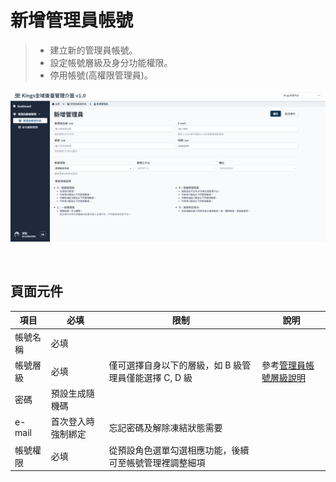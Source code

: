 # 新增管理員帳號
> - 建立新的管理員帳號。
> - 設定帳號層級及身分功能權限。
> - 停用帳號(高權限管理員)。

![畫面示意](asset/add-administer.png)

<br>

## 頁面元件
| 項目 | 必填 |	限制 | 說明 |
| --- | --- | --- | --- |
| 帳號名稱 | 必填 |	| |
| 帳號層級 | 必填 | 僅可選擇自身以下的層級，如 B 級管理員僅能選擇 C, D 級 | 參考[管理員帳號層級說明](Pages/Center/admin/administer-manage.md) |
| 密碼 | 預設生成隨機碼 | | |
| e-mail | 首次登入時強制綁定 |	忘記密碼及解除凍結狀態需要 | |
| 帳號權限 | 必填 |	從預設角色選單勾選相應功能，後續可至帳號管理裡調整細項| |

